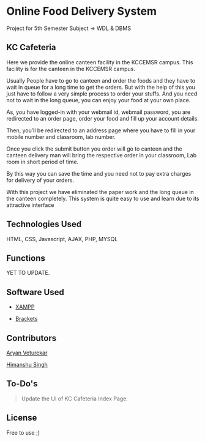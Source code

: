 # Online Food Delivery System
 Project for 5th Semester Subject -> WDL & DBMS

## KC Cafeteria 

Here we provide the online canteen facility in the KCCEMSR campus. This facility is for the canteen in the KCCEMSR campus.

Usually People have to go to canteen and order the foods and they have to wait in queue for a long time to get the orders. But with the help of this you just have to follow a very simple process to order your stuffs. And you need not to wait in the long queue, you can enjoy your food at your own place. 

As, you have logged-in with your webmail id, webmail password, you are redirected to an order page, order your food and fill up your account details.

Then, you’ll be redirected to an address page where you have to fill in your mobile number and classroom, lab number.

Once you click the submit button you order will go to canteen and the canteen delivery man will bring the respective order in your classroom, Lab room in short period of time.
               
By this way you can save the time and you need not to pay extra charges for delivery of your orders.

With this project we have eliminated the paper work and the long queue in the canteen completely. This system is quite easy to use and learn due to its attractive interface


## Technologies Used

HTML, CSS, Javascript, AJAX, PHP, MYSQL

## Functions

YET TO UPDATE.

## Software Used

- [XAMPP](https://www.apachefriends.org/download.html)

- [Brackets](http://brackets.io/)


## Contributors 
[Aryan Veturekar](https://github.com/thedarklord30)

[Himanshu Singh](https://github.com/himanshusiingh)

## To-Do's

> Update the UI of KC Cafeteria Index Page.

## License 

Free to use ;)
